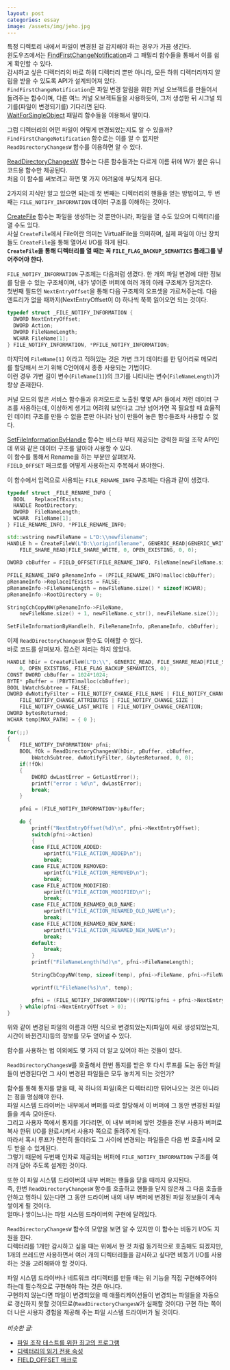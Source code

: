 ```yaml
---
layout: post
categories: essay
image: /assets/img/jeho.jpg
---
```


특정 디렉토리 내에서 파일이 변경된 걸 감지해야 하는 경우가 가끔 생긴다.  
윈도우즈에서는 [FindFirstChangeNotification](https://docs.microsoft.com/en-us/windows/win32/api/fileapi/nf-fileapi-findfirstchangenotificationa?redirectedfrom=MSDN)과 그 패밀리 함수들을 통해서 이를 쉽게 확인할 수 있다.  
감시하고 싶은 디렉터리의 바로 하위 디렉터리 뿐만 아니라, 모든 하위 디렉터리까지 알림을 받을 수 있도록 API가 설계되어져 있다.  
`FindFirstChangeNotification`은 파일 변경 알림을 위한 커널 오브젝트를 만들어서 돌려주는 함수이며, 다른 여느 커널 오브젝트들을 사용하듯이, 그저 생성한 뒤 시그널 되기를(파일이 변경되기를) 기다리면 된다.  
[WaitForSingleObject](https://docs.microsoft.com/en-us/windows/win32/api/synchapi/nf-synchapi-waitforsingleobject) 패밀리 함수들을 이용해서 말이다.

그럼 디렉터리의 어떤 파일이 어떻게 변경되었는지도 알 수 있을까?  
`FindFirstChangeNotification` 함수로는 이를 알 수 없지만 `ReadDirectoryChangesW` 함수를 이용하면 알 수 있다.

[ReadDirectoryChangesW](https://docs.microsoft.com/en-us/windows/win32/api/winbase/nf-winbase-readdirectorychangesw) 함수는 다른 함수들과는 다르게 이름 뒤에 W가 붙은 유니코드용 함수만 제공된다.  
처음 이 함수를 써보려고 하면 몇 가지 어려움에 부딪치게 된다.

2가지의 지식만 알고 있으면 되는데 첫 번째는 디렉터리의 핸들을 얻는 방법이고, 두 번째는 `FILE_NOTIFY_INFORMATION` 데이터 구조를 이해하는 것이다.

[CreateFile](https://docs.microsoft.com/en-us/windows/win32/api/fileapi/nf-fileapi-createfilew) 함수는 파일을 생성하는 것 뿐만아니라, 파일을 열 수도 있으며 디렉터리를 열 수도 있다.  
사실 `CreateFile`에서 File이란 의미는 VirtualFile을 의미하며, 실제 파일이 아닌 장치들도 `CreateFile`을 통해 열어서 I/O를 하게 된다.  
**`CreateFile`을 통해 디렉터리를 열 때는 꼭 `FILE_FLAG_BACKUP_SEMANTICS` 플래그를 넣어주어야 한다.**

`FILE_NOTIFY_INFORMATION` 구조체는 다음처럼 생겼다. 한 개의 파일 변경에 대한 정보를 담을 수 있는 구조체이며, 내가 넣어준 버퍼에 여러 개의 아래 구조체가 담겨온다.  
첫번째 필드인 `NextEntryOffset`을 통해 다음 구조체의 오프셋을 가르쳐주는데. 다음 엔트리가 없을 때까지(NextEntryOffset이 0) 하나씩 쭉쭉 읽어오면 되는 것이다.

```c++
typedef struct _FILE_NOTIFY_INFORMATION {
  DWORD NextEntryOffset;
  DWORD Action;
  DWORD FileNameLength;
  WCHAR FileName[1];
} FILE_NOTIFY_INFORMATION, *PFILE_NOTIFY_INFORMATION;
```

마지막에 `FileName[1]` 이라고 적혀있는 것은 가변 크기 데이터를 한 덩어리로 메모리를 할당해서 쓰기 위해 C언어에서 종종 사용되는 기법이다.  
이런 경우 가변 길이 변수(`FileName[1]`)의 크기를 나타내는 변수(`FileNameLength`)가 항상 존재한다.

커널 모드의 많은 서비스 함수들과 유저모드로 노출된 몇몇 API 들에서 저런 데이터 구조를 사용하는데, 이상하게 생기고 어려워 보인다고 그냥 넘어가면 꼭 필요할 때 효율적인 데이터 구조를 만들 수 없을 뿐만 아니라 남이 만들어 놓은 함수들조차 사용할 수 없다.

[SetFileInformationByHandle](https://docs.microsoft.com/en-us/windows/win32/api/fileapi/nf-fileapi-setfileinformationbyhandle) 함수는 비스타 부터 제공되는 강력한 파일 조작 API인데 위와 같은 데이터 구조를 알아야 사용할 수 있다.  
이 함수를 통해서 Rename을 하는 부분만 살펴보자.  
`FIELD_OFFSET` 매크로를 어떻게 사용하는지 주목해서 봐야한다.

이 함수에서 입력으로 사용되는 `FILE_RENAME_INFO` 구조체는 다음과 같이 생겼다.

```c++
typedef struct _FILE_RENAME_INFO {
  BOOL   ReplaceIfExists;
  HANDLE RootDirectory;
  DWORD  FileNameLength;
  WCHAR  FileName[1];
} FILE_RENAME_INFO, *PFILE_RENAME_INFO;
```

```c++
std::wstring newFileName = L"D:\\newfilename";
HANDLE h = CreateFileW(L"D:\\originfilename", GENERIC_READ|GENERIC_WRITE|DELETE,
    FILE_SHARE_READ|FILE_SHARE_WRITE, 0, OPEN_EXISTING, 0, 0);
  
DWORD cbBuffer = FIELD_OFFSET(FILE_RENAME_INFO, FileName[newFileName.size() + 1]);
  
PFILE_RENAME_INFO pRenameInfo = (PFILE_RENAME_INFO)malloc(cbBuffer);
pRenameInfo->ReplaceIfExists = FALSE;
pRenameInfo->FileNameLength = newFileName.size() * sizeof(WCHAR);
pRenameInfo->RootDirectory = 0;
  
StringCchCopyNW(pRenameInfo->FileName,
    newFileName.size() + 1, newFileName.c_str(), newFileName.size());
  
SetFileInformationByHandle(h, FileRenameInfo, pRenameInfo, cbBuffer);
```

이제 `ReadDirectoryChangesW` 함수도 이해할 수 있다.  
바로 코드를 살펴보자. 잡스런 처리는 하지 않았다.

```c++
HANDLE hDir = CreateFileW(L"D:\\", GENERIC_READ, FILE_SHARE_READ|FILE_SHARE_WRITE,
    0, OPEN_EXISTING, FILE_FLAG_BACKUP_SEMANTICS, 0);
CONST DWORD cbBuffer = 1024*1024;
BYTE* pBuffer = (PBYTE)malloc(cbBuffer);
BOOL bWatchSubtree = FALSE;
DWORD dwNotifyFilter = FILE_NOTIFY_CHANGE_FILE_NAME | FILE_NOTIFY_CHANGE_DIR_NAME |
    FILE_NOTIFY_CHANGE_ATTRIBUTES | FILE_NOTIFY_CHANGE_SIZE |
    FILE_NOTIFY_CHANGE_LAST_WRITE | FILE_NOTIFY_CHANGE_CREATION;
DWORD bytesReturned;
WCHAR temp[MAX_PATH] = { 0 };
  
for(;;)
{
    FILE_NOTIFY_INFORMATION* pfni;
    BOOL fOk = ReadDirectoryChangesW(hDir, pBuffer, cbBuffer,
        bWatchSubtree, dwNotifyFilter, &bytesReturned, 0, 0);
    if(!fOk)
    {
        DWORD dwLastError = GetLastError();
        printf("error : %d\n", dwLastError);
        break;
    }
  
    pfni = (FILE_NOTIFY_INFORMATION*)pBuffer;
  
    do {
        printf("NextEntryOffset(%d)\n", pfni->NextEntryOffset);
        switch(pfni->Action)
        {
        case FILE_ACTION_ADDED:
            wprintf(L"FILE_ACTION_ADDED\n");
            break;
        case FILE_ACTION_REMOVED:
            wprintf(L"FILE_ACTION_REMOVED\n");
            break;
        case FILE_ACTION_MODIFIED:
            wprintf(L"FILE_ACTION_MODIFIED\n");
            break;
        case FILE_ACTION_RENAMED_OLD_NAME:
            wprintf(L"FILE_ACTION_RENAMED_OLD_NAME\n");
            break;
        case FILE_ACTION_RENAMED_NEW_NAME:
            wprintf(L"FILE_ACTION_RENAMED_NEW_NAME\n");
            break;
        default:
            break;
        }
        printf("FileNameLength(%d)\n", pfni->FileNameLength);
  
        StringCbCopyNW(temp, sizeof(temp), pfni->FileName, pfni->FileNameLength);
  
        wprintf(L"FileName(%s)\n", temp);
  
        pfni = (FILE_NOTIFY_INFORMATION*)((PBYTE)pfni + pfni->NextEntryOffset);
    } while(pfni->NextEntryOffset > 0);
}
```

위와 같이 변경된 파일의 이름과 어떤 식으로 변경되었는지(파일이 새로 생성되었는지, 시간이 바뀐건지)등의 정보를 모두 얻어낼 수 있다.

함수를 사용하는 법 이외에도 몇 가지 더 알고 있어야 하는 것들이 있다.

`ReadDirectoryChangesW`를 호출해서 한번 통지를 받은 후 다시 루프를 도는 동안 파일들이 변경된다면 그 사이 변경된 파일들은 모두 놓치게 되는 것인가?

함수를 통해 통지를 받을 때, 꼭 하나의 파일(혹은 디렉터리)만 튀어나오는 것은 아니라는 점을 명심해야 한다.  
파일 시스템 드라이버는 내부에서 버퍼를 따로 할당해서 이 버퍼에 그 동안 변경된 파일들을 계속 모아둔다.   
그리고 사용자 쪽에서 통지를 기다리면, 이 내부 버퍼에 쌓인 것들을 전부 사용자 버퍼로 복사 한뒤 I/O를 완료시켜서 사용자 쪽으로 돌려주게 된다.  
따라서 혹시 루프가 천천히 돌더라도 그 사이에 변경되는 파일들은 다음 번 호출시에 모두 받을 수 있게된다.  
그렇기 때문에 두번째 인자로 제공되는 버퍼에 `FILE_NOTIFY_INFORMATION` 구조를 여러개 담아 주도록 설계한 것이다.

또한 이 파일 시스템 드라이버의 내부 버퍼는 핸들을 닫을 때까지 유지된다.  
즉, 한번 `ReadDirectoryChangesW` 함수를 호출하고 핸들을 닫지 않은채 그 다음 호출을 안하고 멍하니 있는다면 그 동안 드라이버 내의 내부 버퍼에 변경된 파일 정보들이 계속 쌓이게 될 것이다.  
얼마나 쌓이느냐는 파일 시스템 드라이버의 구현에 달려있다.

`ReadDirectoryChangesW` 함수의 모양을 보면 알 수 있지만 이 함수는 비동기 I/O도 지원을 한다.  
디렉터리를 1개만 감시하고 싶을 때는 위에서 한 것 처럼 동기적으로 호출해도 되겠지만, 1개의 쓰레드만 사용하면서 여러 개의 디렉터리들을 감시하고 싶다면 비동기 I/O를 사용하는 것을 고려해봐야 할 것이다.

파일 시스템 드라이버나 네트워크 리디렉터를 만들 때는 위 기능을 직접 구현해주어야 하는데 필수적으로 구현해야 하는 것은 아니다.  
구현하지 않는다면 파일이 변경되었을 때 애플리케이션들이 변경되는 파일들을 자동으로 갱신하지 못할 것이므로(`ReadDirectoryChangesW`가 실패할 것이다) 구현 하는 쪽이 더 나은 사용자 경험을 제공해 주는 파일 시스템 드라이버가 될 것이다.
<br>
<br>
*비슷한 글:*
* [파일 조작 테스트를 위한 최고의 프로그램](/programming/2010/12/27/파일-조작-테스트를-위한-최고의-프로그램.html)
* [디렉터리의 읽기 전용 속성](/essay/2011/02/20/디렉터리의-읽기-전용-속성.html)
* [FIELD_OFFSET 매크로](/programming/2011/03/01/FIELD_OFFSET-매크로.html)